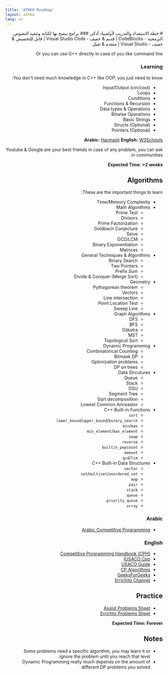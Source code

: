 ```yaml
---
title: 'ATHKA Roadmap'
layout: athka
lang: ar
---
```

<div dir="rtl">
# خطة الاستعداد والتدريب لأولمبياد أذكى
### برامج ينصح بها لكتابة وتنفيذ النصوص البرمجية
- CodeBlocks | قديم & خفيف
- Visual Studio Code | قابل للتخصيص & خفيف
- Visual Studio | متقدم & ثقيل

Or you can use G++ directly in case of you like command line

### Learning
You don't need much knowledge in C++ like OOP, you just need to know:
- Input/Output (cin/cout)
- Loops
- Conditions
- Functions & Recursion
- Data types & Operations
- Bitwise Operations
- Basic Strings
- Structs (Optional)
- Pointers (Optional)

**Arabic:** [Harmash](https://harmash.com/tutorials/cplusplus/overview)
**English:** [W3Schools](https://www.w3schools.com/cpp/)

Youtube & Google are your best friends in case of any problem, you can ask in communities.

**Expected Time: >2 weeks**

## Algorithms
These are the important things to learn:
- Time/Memory Complexity
- Math Algorithms
  - Prime Test
  - Divisors
  - Prime Factorization
  - Goldbach Conjecture
  - Seive
  - GCD/LCM
  - Binary Exponentiation
  - Matrices
- General Techniques & Algorithms
  - Binary Search
  - Two Pointers
  - Prefix Sum
  - Divide & Conquer (Merge Sort)
- Geometry
  - Pythagorean theorem
  - Vectors
  - Line intersection
  - Point Location Test
  - Sweep Line
- Graph Algorithms
  - DFS
  - BFS
  - Dijkstra
  - MST
  - Topological Sort
- Dynamic Programming
  - Combinatorical Counting
  - Bitmask DP
  - Optimization problems
  - DP on trees
- Data Strcutures
  - Queue
  - Stack
  - DSU
  - Segment Tree
  - Sqrt decomposition
  - Lowest Common Anceastor
- C++ Built-in Functions
  - `sort`
  - `lower_bound`/`upper_bound`/`binary_search`
  - `min`/`max`
  - `min_element`/`max_element`
  - `swap`
  - `reverse`
  - `builtin_popcount`
  - `memset`
  - `gcd`/`lcm`
- C++ Built-in Data Structures
  - `vector`
  - `set`/`multiset`/`unordered_set`
  - `map`
  - `pair`
  - `stack`
  - `queue`
  - `priority_queue`
  - `array`

### Arabic
- [Arabic Competitive Programming](https://www.youtube.com/@ArabicCompetitiveProgramming) 
<!-- - Arabian CP Blog -->

### English
- [Competitive Programming Handbook (CPH)](https://cses.fi/book/book.pdf)
- [IUSACO Cpp](https://darrenyao.com/usacobook/cpp.pdf)
- [USACO Guide](https://usaco.guide/)
- [CP Algorithms](https://cp-algorithms.com/)
- [GeeksForGeeks](https://www.geeksforgeeks.org/competitive-programming-a-complete-guide/)
- [Errichito Channel](https://www.youtube.com/c/Errichto)


## Practice
- [Assiut Problems Sheet](https://codeforces.com/group/MWSDmqGsZm/contests)
- [Errichto Problems Sheet](https://codeforces.com/group/yg7WhsFsAp/contests)

**Expected Time: Forever**

## Notes
- Some problems need a specific algorithm, you may learn it or ignore the problem until you reach that level.
- Dynamic Programming really much depends on the amount of different DP problems you solved
